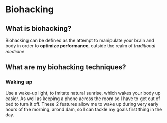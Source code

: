 # Biohacking

## What is biohacking?

Biohacking can be defined as the attempt to manipulate your brain and body in order to **optimize performance**, outside the realm of _traditional medicine_

## What are my biohacking techniques?

### Waking up

Use a wake-up light, to imitate natural sunrise, which wakes your body up easier. As well as keeping a phone across the room so I have to get out of bed to turn it off. These 2 features allow me to wake up during very early hours of the morning, arond 4am, so I can tackle my goals first thing in the day.



